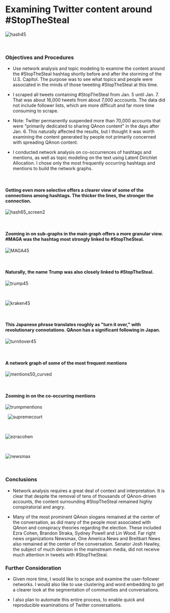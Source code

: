 # Examining Twitter content around #StopTheSteal


![hash45](https://user-images.githubusercontent.com/29707241/119089742-3f397b80-b9d0-11eb-979b-1a327f737211.png)

&nbsp;

### Objectives and Procedures

* Use network analysis and topic modeling to examine the content around the #StopTheSteal hashtag shortly before and after the storming of the U.S. Capitol. The purpose was to see what topics and people were associated in the minds of those tweeting #StopTheSteal at this time.

* I scraped all tweets containing #StopTheSteal from Jan. 5 until Jan. 7. That was about 16,000 tweets from about 7,000 acccounts. The data did not include follower lists, which are more difficult and far more time consuming to scrape. 

* Note: Twitter permanently suspended more than 70,000 accounts that were "primarily dedicated to sharing QAnon content" in the days after Jan. 6. This naturally affected the results, but I thought it was worth examining the content generated by people not primarily concerned with spreading QAnon content.

* I conducted network analysis on co-occurrences of hashtags and mentions, as well as topic modeling on the text using Latent Dirichlet Allocation. I chose only the most frequently occurring hashtags and mentions to build the network graphs.


&nbsp;
#### Getting even more selective offers a clearer view of some of the connections among hashtags. The thicker the lines, the stronger the connection.


![hash65_screen2](https://user-images.githubusercontent.com/29707241/119090099-c981df80-b9d0-11eb-8143-1fd7d973928a.png)


&nbsp;


#### Zooming in on sub-graphs in the main graph offers a more granular view. #MAGA was the hashtag most strongly linked to #StopTheSteal.

![MAGA45](https://user-images.githubusercontent.com/29707241/119091045-13b79080-b9d2-11eb-99e8-5083ba91af8b.png)


&nbsp;
#### Naturally, the name Trump was also closely linked to #StopTheSteal.

![trump45](https://user-images.githubusercontent.com/29707241/119090241-ffbf5f00-b9d0-11eb-8a01-239a33b85c5f.png)


&nbsp;

![kraken45](https://user-images.githubusercontent.com/29707241/119090291-106fd500-b9d1-11eb-9a83-aab7c397aa63.png)


&nbsp;

#### This Japanese phrase translates roughly as "turn it over," with revolutionary connotations. QAnon has a significant following in Japan.

![turnitover45](https://user-images.githubusercontent.com/29707241/119090368-2b424980-b9d1-11eb-9beb-2c9ba62527ca.png)


&nbsp;
#### A network graph of some of the most frequent mentions


![mentions50_curved](https://user-images.githubusercontent.com/29707241/119090821-b6234400-b9d1-11eb-86dc-3b0bd3630351.png)

&nbsp;


#### Zooming in on the co-occurring mentions

![trumpmentions](https://user-images.githubusercontent.com/29707241/119091138-39449a00-b9d2-11eb-8f3f-ddf5bbb67be3.png)


&nbsp;
![supremecourt](https://user-images.githubusercontent.com/29707241/119091302-7741be00-b9d2-11eb-9bd0-7793ce394770.png)



&nbsp;

![ezracohen](https://user-images.githubusercontent.com/29707241/119091162-42ce0200-b9d2-11eb-9a30-a59860b0b203.png)


&nbsp;

![newsmax](https://user-images.githubusercontent.com/29707241/119091353-8a548e00-b9d2-11eb-8211-11dfd30b51d5.png)


&nbsp;


### Conclusions

* Network analysis requires a great deal of context and interpretation. It is clear that despite the removal of tens of thousands of QAnon-driven accounts, the content surrounding #StopTheSteal remained highly conspiratorial and angry. 

* Many of the most prominent QAnon slogans remained at the center of the conversation, as did many of the people most associated with QAnon and conspiracy theories regarding the election. These included Ezra Cohen, Brandon Straka, Sydney Powell and Lin Wood. Far right news organizations Newsmax, One America News and Breitbart News also remained at the center of the conversation. Senator Josh Hawley, the subject of much derision in the mainstream media, did not receive much attention in tweets with #StopTheSteal. 

### Further Consideration

* Given more time, I would like to scrape and examine the user-follower networks. I would also like to use clustering and word embedding to get a clearer look at the segmentation of communities and conversations. 

* I also plan to automate this entire process, to enable quick and reproducible examinations of Twitter conversations. 
